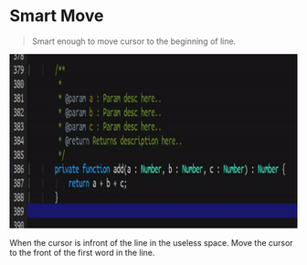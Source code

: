 # Smart Move
> Smart enough to move cursor to the beginning of line.

<p align="center">
  <img src="./smart-move.gif" width="600" height="305"/>
</p>

When the cursor is infront of the line in the useless space. 
Move the cursor to the front of the first word in the line.
